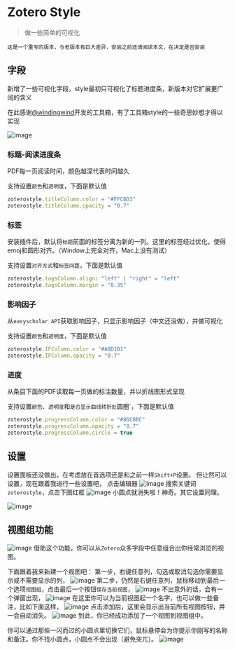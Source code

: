 # Zotero Style
> 做一些简单的可视化

`这是一个重写的版本，与老版本有巨大差异，安装之前还请阅读本文，在决定是否安装`

## 字段
新增了一些可视化字段，style最初只可视化了标题进度条，新版本对它扩展更广阔的含义

在此感谢[@windingwind](https://github.com/MuiseDestiny/zotero-plugin-toolkit)开发的工具箱，有了工具箱style的一些奇思妙想才得以实现

![image](https://user-images.githubusercontent.com/51939531/211244957-cc6f293f-ba83-4325-bca0-47b10f461ee3.png)

### 标题-阅读进度条
PDF每一页阅读时间，颜色越深代表时间越久

支持设置`颜色`和`透明度`，下面是默认值
```ts
zoterostyle.titleColumn.color = "#FFC6D3"
zoterostyle.titleColumn.opacity = "0.7"
```

### 标签
安装插件后，默认将`标题`前面的标签分离为新的一列。这里的标签经过优化，使得emoj和圆形对齐。（Window上完全对齐，Mac上没有测试）

支持设置`对齐方式`和`标签间距`，下面是默认值
```ts
zoterostyle.tagsColumn.align: "left" | "right" = "left"
zoterostyle.tagsColumn.margin = "0.35"
```

### 影响因子
从`easyscholar API`获取影响因子，只显示影响因子（中文还没做），并做可视化

支持设置`颜色`和`透明度`，下面是默认值
```ts
zoterostyle.IFColumn.color = "#A8D1D1"
zoterostyle.IFColumn.opacity = "0.7"
```

### 进度
从条目下面的PDF读取每一页做的标注数量，并以折线图形式呈现

支持设置`颜色`、`透明度`和`是否显示曲线转折处`圆圈`，下面是默认值
```ts
zoterostyle.progressColumn.color = "#86C8BC"
zoterostyle.progressColumn.opacity = "0.7"
zoterostyle.progressColumn.circle = true
```

## 设置
设置面板还没做出，在考虑放在首选项还是和之前一样`Shift+P`设置。
但让然可以设置，现在跟着我进行一些设置吧，
点击编辑器
![image](https://user-images.githubusercontent.com/51939531/211497544-ef54814b-5d7b-4388-85e7-8527d252a8cb.png)
搜索关键词`zoterostyle`，点击下图红框
![image](https://user-images.githubusercontent.com/51939531/211497700-2c19e778-ed92-4a8a-8d44-4d89cbe787e6.png)
小圆点就消失啦！神奇。其它设置同理。

![image](https://user-images.githubusercontent.com/51939531/211497794-83eda60c-4cbc-4fe6-8478-a8269728cc68.png)

## 视图组功能
![image](https://user-images.githubusercontent.com/51939531/211489602-5081d55f-cdd2-4df1-9e26-2038a0a91b6f.png)
借助这个功能，你可以从`Zotero`众多字段中任意组合出你经常浏览的视图。

下面跟着我来新建一个视图吧：
第一步，右键任意列，勾选或取消勾选你需要显示或不需要显示的列，
![image](https://user-images.githubusercontent.com/51939531/211495084-34cf2702-72b1-41e8-a606-569177194b5e.png)
第二步，仍然是右键任意列，鼠标移动到最后一个选项`视图组`，点击最后一个按钮`保存当前视图`，
![image](https://user-images.githubusercontent.com/51939531/211495314-eda3da8c-8fb7-4ecc-96f3-b02021df841b.png)
不出意外的话，会有一个弹窗出现，
![image](https://user-images.githubusercontent.com/51939531/211495486-f11b308e-250b-4701-9240-c7199dee865b.png)
在这里你可以为当前视图起一个名字，也可以做一些备注，比如下面这样，
![image](https://user-images.githubusercontent.com/51939531/211495613-83782172-46cf-4db8-9cbe-add86a5cce4f.png)
点击添加后，这里会显示出当前所有视图按钮，并一会自动消失。
![image](https://user-images.githubusercontent.com/51939531/211495716-98b6f4d5-0fb6-43f4-ae58-92b74b897701.png)
到此，你已经成功添加了一个视图到视图组中。

你可以通过那些一闪而过的小圆点里切换它们，鼠标悬停会为你提示你刚写的名称和备注。你不找小圆点，小圆点不会出现（避免突兀）。
![image](https://user-images.githubusercontent.com/51939531/211496616-8d796f09-de8a-4713-bf4e-92f992d94684.png)




